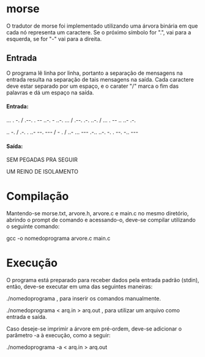 # morse

  O tradutor de morse foi implementado utilizando uma árvora binária em que cada nó representa um caractere. Se o próximo símbolo for ".", vai para a esquerda, se for "-" vai para a direita.
  
## Entrada
  O programa lê linha por linha, portanto a separação de mensagens na entrada resulta na separação de tais mensagens na saída.
  Cada caractere deve estar separado por um espaço, e o carater "/" marca o fim das palavras e dá um espaço na saída.
  
#### Entrada: 

   ... . -. / .--. . -- ..-. - ..-. ... / .--. .-. ..-. / ... . -- .. ..- .-.

   .. -. / .-. . ..- --. --- / - . / ..- ... --- .-.. ..-. -. . --. -.. ---
   
#### Saída:
   SEM PEGADAS PRA SEGUIR
   
   UM REINO DE ISOLAMENTO

# Compilação
  Mantendo-se morse.txt, arvore.h, arvore.c e main.c no mesmo diretório, abrindo o prompt de comando e acessando-o, deve-se compilar utilizando o seguinte comando:


gcc -o nomedoprograma arvore.c main.c


# Execução


  O programa está preparado para receber dados pela entrada padrão (stdin), então, deve-se executar em uma das seguintes maneiras:


./nomedoprograma , para inserir os comandos manualmente.

./nomedoprograma < arq.in > arq.out , para utilizar um arquivo como entrada e saída.
	
  
  Caso deseje-se imprimir a árvore em pré-ordem, deve-se adicionar o parâmetro -a à execução, como a seguir:

./nomedoprograma -a < arq.in > arq.out
